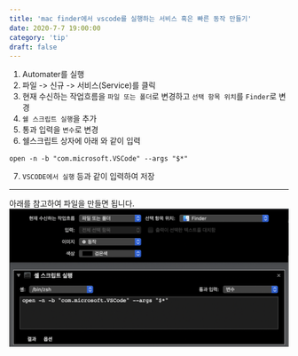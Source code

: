 ```yaml
---
title: 'mac finder에서 vscode를 실행하는 서비스 혹은 빠른 동작 만들기'
date: 2020-7-7 19:00:00
category: 'tip'
draft: false
---
```


1. Automater를 실행
2. 파일 -> 신규 -> 서비스(Service)를 클릭
3. 현재 수신하는 작업흐름을 `파일 또는 폴더`로 변경하고 `선택 항목 위치`를 `Finder`로 변경
4. `쉘 스크립트 실행`을 추가
5. 통과 입력을 `변수`로 변경
6. 쉘스크립트 상자에 아래 와 같이 입력

```
open -n -b "com.microsoft.VSCode" --args "$*"
```

7. `VSCODE에서 실행` 등과 같이 입력하여 저장

---

아래를 참고하여 파일을 만들면 됩니다.
![vscode파인더실행](images/vscode-run.png)

